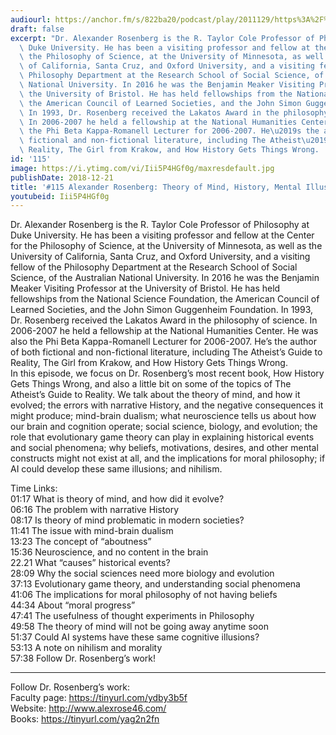 ```yaml
---
audiourl: https://anchor.fm/s/822ba20/podcast/play/2011129/https%3A%2F%2Fd3ctxlq1ktw2nl.cloudfront.net%2Fproduction%2F2018-11-31%2F7735274-48000-2-d62c2ec9e8c1c.mp3
draft: false
excerpt: "Dr. Alexander Rosenberg is the R. Taylor Cole Professor of Philosophy at\
  \ Duke University. He has been a visiting professor and fellow at the Center for\
  \ the Philosophy of Science, at the University of Minnesota, as well as the University\
  \ of California, Santa Cruz, and Oxford University, and a visiting fellow of the\
  \ Philosophy Department at the Research School of Social Science, of the Australian\
  \ National University. In 2016 he was the Benjamin Meaker Visiting Professor at\
  \ the University of Bristol. He has held fellowships from the National Science Foundation,\
  \ the American Council of Learned Societies, and the John Simon Guggenheim Foundation.\
  \ In 1993, Dr. Rosenberg received the Lakatos Award in the philosophy of science.\
  \ In 2006-2007 he held a fellowship at the National Humanities Center. He was also\
  \ the Phi Beta Kappa-Romanell Lecturer for 2006-2007. He\u2019s the author of both\
  \ fictional and non-fictional literature, including The Atheist\u2019s Guide to\
  \ Reality, The Girl from Krakow, and How History Gets Things Wrong.  "
id: '115'
image: https://i.ytimg.com/vi/Iii5P4HGf0g/maxresdefault.jpg
publishDate: 2018-12-21
title: '#115 Alexander Rosenberg: Theory of Mind, History, Mental Illusions, and Nihilism'
youtubeid: Iii5P4HGf0g
---
```

<div class="timelinks">

Dr. Alexander Rosenberg is the R. Taylor Cole Professor of Philosophy at Duke University. He has been a visiting professor and fellow at the Center for the Philosophy of Science, at the University of Minnesota, as well as the University of California, Santa Cruz, and Oxford University, and a visiting fellow of the Philosophy Department at the Research School of Social Science, of the Australian National University. In 2016 he was the Benjamin Meaker Visiting Professor at the University of Bristol. He has held fellowships from the National Science Foundation, the American Council of Learned Societies, and the John Simon Guggenheim Foundation. In 1993, Dr. Rosenberg received the Lakatos Award in the philosophy of science. In 2006-2007 he held a fellowship at the National Humanities Center. He was also the Phi Beta Kappa-Romanell Lecturer for 2006-2007. He’s the author of both fictional and non-fictional literature, including The Atheist’s Guide to Reality, The Girl from Krakow, and How History Gets Things Wrong.  
In this episode, we focus on Dr. Rosenberg’s most recent book, How History Gets Things Wrong, and also a little bit on some of the topics of The Atheist’s Guide to Reality. We talk about the theory of mind, and how it evolved; the errors with narrative History, and the negative consequences it might produce; mind-brain dualism; what neuroscience tells us about how our brain and cognition operate; social science, biology, and evolution; the role that evolutionary game theory can play in explaining historical events and social phenomena; why beliefs, motivations, desires, and other mental constructs might not exist at all, and the implications for moral philosophy; if AI could develop these same illusions; and nihilism.

Time Links:  
<time>01:17</time> What is theory of mind, and how did it evolve?  
<time>06:16</time> The problem with narrative History                      
<time>08:17</time> Is theory of mind problematic in modern societies?                  
<time>11:41</time> The issue with mind-brain dualism               
<time>13:23</time> The concept of “aboutness”             
<time>15:36</time> Neuroscience, and no content in the brain      
22.21  What “causes” historical events?  
<time>28:09</time> Why the social sciences need more biology and evolution    
<time>37:13</time> Evolutionary game theory, and understanding social phenomena        
<time>41:06</time> The implications for moral philosophy of not having beliefs   
<time>44:34</time> About “moral progress”  
<time>47:41</time> The usefulness of thought experiments in Philosophy  
<time>49:58</time> The theory of mind will not be going away anytime soon  
<time>51:37</time> Could AI systems have these same cognitive illusions?  
<time>53:13</time> A note on nihilism and morality  
<time>57:38</time> Follow Dr. Rosenberg’s work!    

---

Follow Dr. Rosenberg’s work:  
Faculty page: https://tinyurl.com/ydby3b5f  
Website: http://www.alexrose46.com/  
Books: https://tinyurl.com/yag2n2fn
</div>

